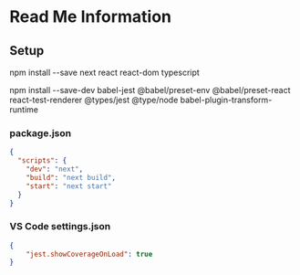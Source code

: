 # Read Me Information

## Setup

npm install --save next react react-dom typescript

npm install --save-dev babel-jest @babel/preset-env @babel/preset-react react-test-renderer @types/jest @type/node babel-plugin-transform-runtime

### package.json

```json
{
  "scripts": {
    "dev": "next",
    "build": "next build",
    "start": "next start"
  }
}
```

### VS Code settings.json

```json
{
    "jest.showCoverageOnLoad": true
}
```
